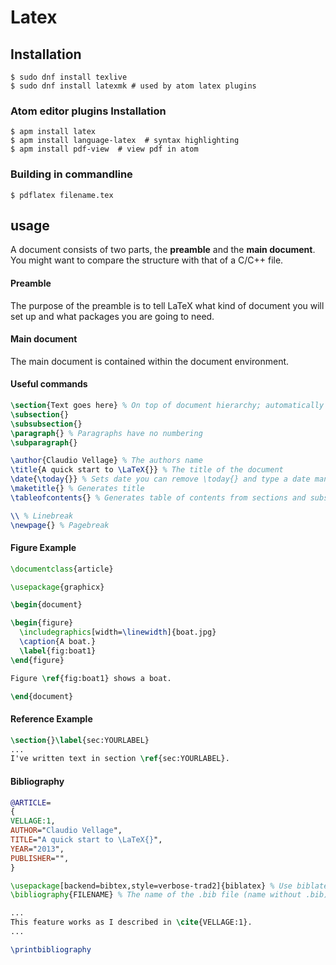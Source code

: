 # Latex

## Installation
```shell
$ sudo dnf install texlive
$ sudo dnf install latexmk # used by atom latex plugins
```
### Atom editor plugins Installation
```shell
$ apm install latex
$ apm install language-latex  # syntax highlighting
$ apm install pdf-view  # view pdf in atom
```

### Building in commandline
```shell
$ pdflatex filename.tex
```
## usage

A document consists of two parts, the **preamble** and the **main document**. You might want to compare the structure with that of a C/C++ file.

#### Preamble

The purpose of the preamble is to tell LaTeX what kind of document you will set up and what packages you are going to need.

#### Main document

The main document is contained within the document environment.

#### Useful commands
```latex
\section{Text goes here} % On top of document hierarchy; automatically numbered
\subsection{}
\subsubsection{}
\paragraph{} % Paragraphs have no numbering
\subparagraph{}

\author{Claudio Vellage} % The authors name
\title{A quick start to \LaTeX{}} % The title of the document
\date{\today{}} % Sets date you can remove \today{} and type a date manually
\maketitle{} % Generates title
\tableofcontents{} % Generates table of contents from sections and subsections

\\ % Linebreak
\newpage{} % Pagebreak
```

#### Figure Example
```latex
\documentclass{article}

\usepackage{graphicx}

\begin{document}

\begin{figure}
  \includegraphics[width=\linewidth]{boat.jpg}
  \caption{A boat.}
  \label{fig:boat1}
\end{figure}

Figure \ref{fig:boat1} shows a boat.

\end{document}
```

#### Reference Example
```latex
\section{}\label{sec:YOURLABEL}
...
I've written text in section \ref{sec:YOURLABEL}.
```

#### Bibliography
```bibtex
@ARTICLE=
{
VELLAGE:1,
AUTHOR="Claudio Vellage",
TITLE="A quick start to \LaTeX{}",
YEAR="2013",
PUBLISHER="",
}
```
```latex
\usepackage[backend=bibtex,style=verbose-trad2]{biblatex} % Use biblatex package
\bibliography{FILENAME} % The name of the .bib file (name without .bib)

...
This feature works as I described in \cite{VELLAGE:1}.
...

\printbibliography
```
